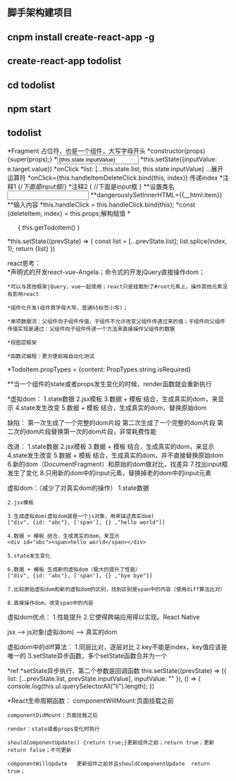 ## 脚手架构建项目
## cnpm install create-react-app -g
## create-react-app todolist
## cd todolist
## npm start


## todolist
*Fragment	占位符，也是一个组件，大写字母开头
*constructor(props) {super(props);}
*<input value={this.state.inputValue} onChange={this.handleInputChange.bind(this)} />
*this.setState({inputValue: e.target.value})
*onClick
*list: [...this.state.list, this.state.inputValue]  		...展开运算符
*onClick={this.handleItemDeleteClick.bind(this, index)}   	传递index
*注释1	{/*下面是input框*/}
*注释2 	{
			//下面是input框
		}
**设置类名 	<input className='input' />
**dangerouslySetInnerHTML={{__html:item}}
**<label htmlFor="insertArea">输入内容</label>
*this.handleClick = this.handleClick.bind(this);
*const {deleteItem, index} = this.props;解构赋值
*<ul>{ this.getTodoItem() }</ul>
*this.setState((prevState) => {
				const list = [...prevState.list];
				list.splice(index, 1);
				return {list}
			})


react思考：	
	*声明式的开发react-vue-Angela；命令式的开发jQuery直接操作dom；

	*可以与其他框架jQuery，vue一起使用；react只是挂载到了#root元素上，操作其他元素没有影响react

	*组件化开发(组件首字母大写，普通h5标签小写)；

	*单项数据流：父组件向子组件传值，子组件不允许改变父组件传递过来的值；子组件向父组件传值实现是通过：父组件向子组件传递一个方法来直接操作父组件的数据

	*视图层框架

	*函数式编程：更方便前端自动化测试


*TodoItem.propTypes = {content: PropTypes.string.isRequired}

**当一个组件的state或者props发生变化的时候，render函数就会重新执行

*虚拟dom：
	1.state数据
	2.jsx模板
	3.数据 + 模板 结合，生成真实的dom，来显示
	4.state发生改变
	5.数据 + 模板 结合，生成真实的dom，替换原始dom
	
缺陷：
	第一次生成了一个完整的dom片段
	第二次生成了一个完整的dom片段
	第二次的dom片段替换第一次的dom片段，非常耗费性能

改进：
	1.state数据
	2.jsx模板
	3.数据 + 模板 结合，生成真实的dom，来显示
	4.state发生改变
	5.数据 + 模板 结合，生成真实的dom，并不直接替换原始dom
	6.新的dom（DocumentFragment）和原始的dom做对比，找差异
	7.找出input框发生了变化
	8.只用新的dom中的input元素，替换掉老的dom中的input元素
	
虚拟dom：（减少了对真实dom的操作）
	1.state数据
	
	2.jsx模板
	
	3.生成虚拟dom(虚拟dom就是一个js对象，用来描述真实dom)
	["div", {id: "abc"}, ['span'], {} ,"hello world"]]
	
	4.数据 + 模板 结合，生成真实的dom，来显示
	<div id="abc"><span>hello world</span></div>
	
	5.state发生变化
	
	6.数据 + 模板 生成新的虚拟dom（极大的提升了性能）
	["div", {id: "abc"}, ['span'], {} ,"bye bye"]]
	
	7.比较原始虚拟dom和新的虚拟dom的区别，找到区别是span中的内容（使用diff算法比对）
	
	8.直接操作dom，改变span中的内容

虚拟dom优点：
	1.性能提升
	2.它使得跨端应用得以实现。React Native

	
	
jsx --> js对象(虚拟dom) --> 真实的dom


虚拟dom中的diff算法：
	1.同层比对，逐层对比
	2.key不能是index，key值应该是唯一的
	3.setState异步函数，多个setState函数合并为一个
	
*ref
*setState异步执行，第二个参数是回调函数
this.setState((prevState) => ({
	list: [...prevState.list, prevState.inputValue],
	inputValue: ""
}), () => {
	console.log(this.ul.querySelectorAll("li").length);
})


*React生命周期函数：
	componentWillMount:页面挂载之前
	
	componentDidMount：页面挂载之后

	render：state或者props变化时执行
	
	shouldComponentUpdate() {return true;}更新组件之前；return true；更新    return false；不可更新
	
	componentWillUpdate   更新组件之前并且shouldComponentUpdate  return true；
	
	
	
	